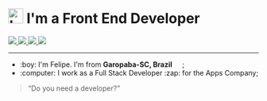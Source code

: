 <h1>
  <img 
    src="https://slackmojis.com/emojis/2080-love/download"
    alt="Love Programming"
    width="30"
  />
   I'm a Front End Developer
</h1>

<a href="https://linkedin.com/in/felipe-vieira-da-silva-7a9146188/">
  <img src="https://img.shields.io/badge/linkedin-0077B5.svg?style=for-the-badge&logo=linkedin&logoColor=white">
</a>
<a href="https://instagram.com/felipvieiraa_">
  <img src="https://img.shields.io/badge/instagram-E4405F.svg?style=for-the-badge&logo=instagram&logoColor=white">
</a>
<a href="mailto:felipezimba8228@gmail.com">
  <img src="https://img.shields.io/badge/e‑mail-D14836.svg?style=for-the-badge&logo=GMail&logoColor=white">
</a>
<a href="https://api.whatsapp.com/send?phone=5548998090400">
  <img src="https://img.shields.io/badge/-WhatsApp-26B03D?style=for-the-badge&logo=WhatsApp&logoColor=white">
</a>

---

<ul>
  <li>:boy: I'm Felipe. I'm from <b>Garopaba-SC, Brazil <img src="https://image.flaticon.com/icons/svg/197/197386.svg" width="13"/></b> ;</li>
  <li>:computer: I work as a Full Stack Developer :zap: for the Apps Company;</li>
</ul>

> “Do you need a developer?”
